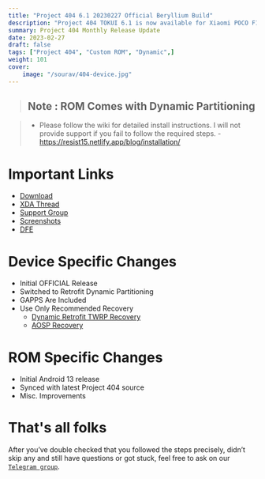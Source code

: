 ```yaml
---
title: "Project 404 6.1 20230227 Official Beryllium Build"
description: "Project 404 TOKUI 6.1 is now available for Xiaomi POCO F1 (beryllium)"
summary: Project 404 Monthly Release Update
date: 2023-02-27
draft: false
tags: ["Project 404", "Custom ROM", "Dynamic",]
weight: 101
cover:
    image: "/sourav/404-device.jpg"
---
```


> ## **Note** : ROM Comes with Dynamic Partitioning

> - Please follow the wiki for detailed install instructions. I will not provide support if you fail to follow the required steps.
    -  https://resist15.netlify.app/blog/installation/

# Important Links

- [Download]()
- [XDA Thread](https://forum.xda-developers.com/t/rom-13-official-arrowos-beryllium-aosp.4543013/#post-88029721)
- [Support Group](https://t.me/resist15_support)
- [Screenshots]()
- [DFE](https://t.me/resist15_support/32450)

# Device Specific Changes

- Initial OFFICIAL Release
- Switched to Retrofit Dynamic Partitioning
- GAPPS Are Included
- Use Only Recommended Recovery
  - [Dynamic Retrofit TWRP Recovery](https://www.pling.com/p/1929563/)
  - [AOSP Recovery](https://t.me/resist15_support/32452)

# ROM Specific Changes

- Initial Android 13 release
- Synced with latest Project 404 source
- Misc. Improvements

# That's all folks
After you’ve double checked that you followed the steps precisely, didn’t skip any and still have questions or got stuck, feel free to ask on our [`Telegram group`](https://t.me/resist15_support).

